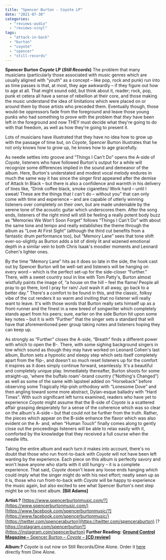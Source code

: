```yaml
---
title: "Spencer Burton - Coyote LP"
date: "2021-07-30"
categories: 
  - "reviews-audio"
  - "reviews-vinyl"
tags: 
  - "attack-in-back"
  - "burton"
  - "coyote"
  - "spencer"
  - "still-records"
---
```


**Spencer Burton** **_Coyote_ LP** **(_Still Records_)** The problem that many musicians (particularly those associated with music genres which are usually aligned with “youth” as a concept – like pop, rock and punk) run into as time passes is that, at most, they age awkwardly – if they figure out how to age at all. That might sound odd, but think about it, reader; rock, pop, punk et cetera all have a sense of rebellion at their core, and those making the music understand the idea of limitations which were placed on or around them by those artists who preceded them. Eventually though, those would-be oppressors fade from the foreground and leave those young punks who had something to prove with the problem that _they_ have been left in the foreground and now THEY must decide what they're going to do with that freedom, as well as how they're going to present it.

Lots of musicians have illustrated that they have no idea how to grow up with the passage of time but, on _Coyote_, Spencer Burton illustrates that he not only knows how to grow up, he knows how to age gracefully.

As needle settles into groove and “Things I Can't Do” opens the A-side of _Coyote_, listeners who have followed Burton's output for a while will recognize some differences implied in the sound and demeanor of the album. Here, Burton's understated and modest vocal melody endures in much the same way it has since the singer first appeared after the demise of Attack In Black – but there is also a confidence and warmth in his delivery of lines like, “Drink coffee black, smoke cigarettes/ Work hard – until I sweat/ These are the things that I can't do – without you” that can only come with time and experience – and are capable of utterly winning listeners over completely on their own, but are made undeniable by the serene tone of the acoustic guitar which underscores them. After the song ends, listeners of the right mind will still be feeling a really potent body buzz as “Memories We Won't Soon Forget” follows “Things I Can't Do” with about the same tone and tempo and really establishes the theme through the album as “Love At First Sight” (although the third cut benefits from a fantastic drum performance too), but “Memory Lane” sees that tone shift ever-so-slightly as Burton adds a bit of dimly lit and wizened emotional depth in a similar vein to both Chris Isaak's moodier moments and Leonard Cohen's lighter ones.

By the time “Memory Lane” hits as it does so late in the side, the hook cast out by Spencer Burton will be well-set and listeners will be hanging on every word – which is the perfect set-up for the side-closer “Further.” There, with a sweet country soul in line with Tom Patty's, Burton almost wistfully paints the image of, “a house on the hill – feel the flame/ People all pray to go there, lord I pray for rain/ Just wash it all away, go back to a better day.” There's a comfort to be found in this, and the classic, folksy vibe of the cut renders it so warm and inviting that no listener will really want to leave. It's with those words that Burton really sets himself up as a front-runner and the finest in a new breed of songwriter which completely stands apart from his peers; sure, earlier on the side Burton hit upon some key notes – but it is with “Further” that the singer sets a standard that will have that aforementioned peer group taking notes and listeners hoping they can keep up.

As strongly as “Further” closes the A-side, “Breath” finds a different power with which to open the B-. There, with some sighing background singers in tow which sound as though they may have worked on Leonard Cohen's last album, Burton sets a hypnotic and sleepy step which sets itself completely apart from the flip-, and doesn't so much reset listeners up for the comfort it inspires as it does simply continue forward, seamlessly. It's a beautiful and completely unique play. Immediately thereafter, Burton shoots for some straight-up, 'where the buffalo roam'-brand country (“Nothing's Changed”) as well as some of the same with lapsteel added on “Horseback” before observing some Tragically Hip-pish orthodoxy with “Lonesome Dove” and then angling toward some more abstract, Dylan-esque balladry with “Hard Times”. With such significant left turns examined, readers who have yet to experience _Coyote_ might assume that the B-side of _Coyote_ is a scattered affair grasping desperately for a sense of the coherence which was so clear on the album's A-side – but that could not be further from the truth. Rather, the pieces which appear on the B-side enhance the flavor which was also evident on the A- and, when “Human Touch” finally comes along to gently close out the proceedings listeners will be able to relax easily with it, comforted by the knowledge that they received a full course when the needle lifts.

Taking the entire album and each turn it makes into account, there's no doubt that those who run front-to-back with _Coyote_ will not have been left wanting by the experience. Each piece on this album is perfectly savory and won't leave anyone who starts with it still hungry – it is a complete experience. That said, _Coyote_ doesn't leave any loose ends hanging which could imply what the singer might do with his next effort; neatly sewn up as it is, those who run front-to-back with _Coyote_ will be happy to experience the music again, but also excited to see what Spencer Burton's next step might be on his next album. **\[Bill Adams\]**

**Artist:?** [https://www.spencerburtonmusic.com/?](https://www.spencerburtonmusic.com/) [https://www.facebook.com/spencerburtonmusic/?](https://www.facebook.com/spencerburtonmusic/) [https://twitter.com/spenceraburton](https://twitter.com/spenceraburton) [?https://instagram.com/spencerburton?](https://instagram.com/spencerburton) **Further Reading:** [**Ground Control Magazine –** Spencer Burton – _Coyote_ – **\[CD review\]**](https://groundcontrolmag.com/spencer-burton-album/)

**Album:?** _Coyote_ is out now on Still Records/Dine Alone. Order it [here](https://www.dinealonestore.com/collections/spencer-burton-coyote) directly from Dine Alone.
